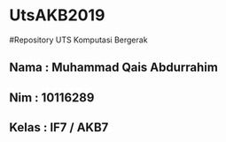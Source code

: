 # UtsAKB2019

#Repository UTS Komputasi Bergerak

<h2>Nama : Muhammad Qais Abdurrahim</h2>
<h2>Nim : 10116289</h2>
<h2>Kelas : IF7 / AKB7</h2>
